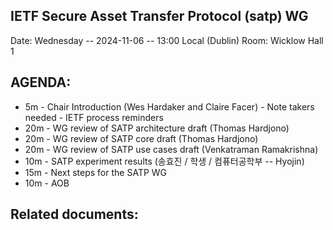 ## IETF Secure Asset Transfer Protocol (satp) WG

Date: Wednesday -- 2024-11-06 -- 13:00 Local (Dublin)
Room: Wicklow Hall 1

## AGENDA:

- 5m  - Chair Introduction (Wes Hardaker and Claire Facer)
      - Note takers needed
      - IETF process reminders
- 20m - WG review of SATP architecture draft (Thomas Hardjono)
- 20m - WG review of SATP core draft (Thomas Hardjono)
- 20m - WG review of SATP use cases draft (Venkatraman Ramakrishna)
- 10m - SATP experiment results (송효진 / 학생 / 컴퓨터공학부 -- Hyojin)
- 15m - Next steps for the SATP WG
- 10m - AOB

## Related documents:

[architecture]: https://datatracker.ietf.org/doc/draft-ietf-satp-architecture
[protocol]: https://datatracker.ietf.org/doc/draft-ietf-satp-core
[use cases]: https://datatracker.ietf.org/doc/draft-ietf-satp-usecases

